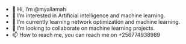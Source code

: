 - 👋 Hi, I’m @myallamah
- 👀 I’m interested in Artificial intelligence and machine learning.
- 🌱 I’m currently learning network optimization and machine learning.
- 💞️ I’m looking to collaborate on machine learning projects.
- 📫 How to reach me, you can reach me on +256774938989

<!---
myallamah/myallamah is a ✨ special ✨ repository because its `README.md` (this file) appears on your GitHub profile.
You can click the Preview link to take a look at your changes.
--->
